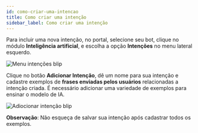 ```yaml
---
id: como-criar-uma-intencao
title: Como criar uma intenção
sidebar_label: Como criar uma intenção
---
```


Para incluir uma nova intenção, no portal, selecione seu bot, clique no módulo **Inteligência artificial**, e escolha a opção **Intenções** no menu lateral esquerdo.

![Menu intenções blip](/img/ai/nlp/nlp-como-criar-uma-intencao-1.png)<br>

Clique no botão **Adicionar Intenção**, dê um nome para sua intenção e cadastre exemplos de **frases enviadas pelos usuários** relacionadas a intenção criada. É necessário adicionar uma  variedade de exemplos para ensinar o modelo de IA.

![Adiocionar intenção blip](/img/ai/nlp/nlp-como-criar-uma-intencao-2.png)

**Observação**: Não esqueça de salvar sua intenção após cadastrar todos os exemplos.
